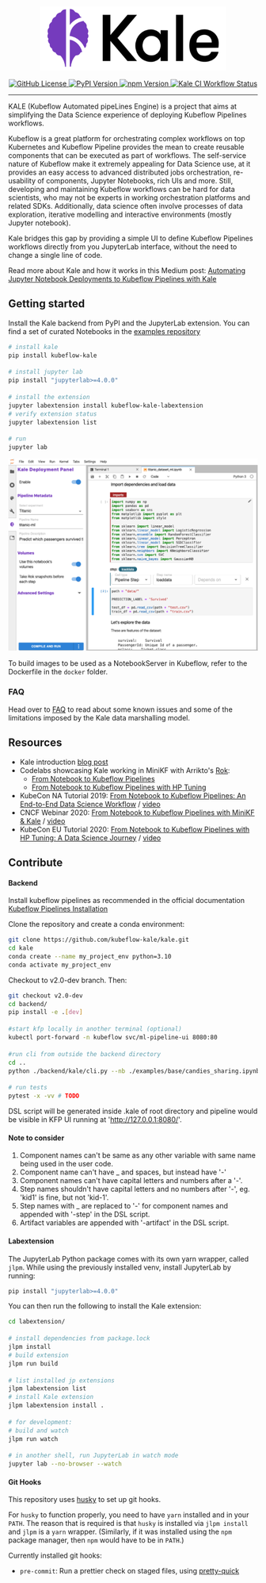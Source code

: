 <p align="center">
<img alt="Kale Logo" src="https://raw.githubusercontent.com/kubeflow-kale/kale/master/docs/imgs/kale_logo.png" height="130">
</p>
<p align="center">
<a href="#">
  <img alt="GitHub License" src="https://badgen.net/github/license/kubeflow-kale/kale">
</a>
<a target="_blank" href="https://pypi.org/project/kubeflow-kale/">
    <img alt="PyPI Version" src="https://badgen.net/pypi/v/kubeflow-kale">
</a>
<a target="_blank" href="https://www.npmjs.com/package/kubeflow-kale-labextension">
  <img alt="npm Version" src="https://badgen.net/npm/v/kubeflow-kale-labextension">
</a>
<a target="_blank" href="https://github.com/kubeflow-kale/kale/actions">
  <img alt="Kale CI Workflow Status" src="https://github.com/kubeflow-kale/kale/workflows/CI/badge.svg">
</a>
</p>

---

KALE (Kubeflow Automated pipeLines Engine) is a project that aims at simplifying
the Data Science experience of deploying Kubeflow Pipelines workflows.

Kubeflow is a great platform for orchestrating complex workflows on top
Kubernetes and Kubeflow Pipeline provides the mean to create reusable components
that can be executed as part of workflows. The self-service nature of Kubeflow
make it extremely appealing for Data Science use, at it provides an easy access
to advanced distributed jobs orchestration, re-usability of components, Jupyter
Notebooks, rich UIs and more. Still, developing and maintaining Kubeflow
workflows can be hard for data scientists, who may not be experts in working
orchestration platforms and related SDKs. Additionally, data science often
involve processes of data exploration, iterative modelling and interactive
environments (mostly Jupyter notebook).

Kale bridges this gap by providing a simple UI to define Kubeflow Pipelines
workflows directly from you JupyterLab interface, without the need to change a
single line of code.

Read more about Kale and how it works in this Medium post:
[Automating Jupyter Notebook Deployments to Kubeflow Pipelines with Kale](https://medium.com/kubeflow/automating-jupyter-notebook-deployments-to-kubeflow-pipelines-with-kale-a4ede38bea1f)

## Getting started

Install the Kale backend from PyPI and the JupyterLab extension. You can find a
set of curated Notebooks in the
[examples repository](https://github.com/kubeflow-kale/examples)

```bash
# install kale
pip install kubeflow-kale

# install jupyter lab
pip install "jupyterlab>=4.0.0"

# install the extension
jupyter labextension install kubeflow-kale-labextension
# verify extension status
jupyter labextension list

# run
jupyter lab
```

<img alt="Kale JupyterLab Extension" src="https://raw.githubusercontent.com/kubeflow-kale/kale/master/docs/imgs/labextension.png"/>

To build images to be used as a NotebookServer in Kubeflow, refer to the
Dockerfile in the `docker` folder.

### FAQ

Head over to [FAQ](FAQ.md) to read about some known issues and some of the
limitations imposed by the Kale data marshalling model.

## Resources

- Kale introduction [blog post](https://medium.com/kubeflow/automating-jupyter-notebook-deployments-to-kubeflow-pipelines-with-kale-a4ede38bea1f)
- Codelabs showcasing Kale working in MiniKF with Arrikto's [Rok](https://www.arrikto.com/):
  - [From Notebook to Kubeflow Pipelines](https://codelabs.developers.google.com/codelabs/cloud-kubeflow-minikf-kale/#0)
  - [From Notebook to Kubeflow Pipelines with HP Tuning](https://arrik.to/demowfhp)
- KubeCon NA Tutorial 2019: [From Notebook to Kubeflow Pipelines: An End-to-End Data Science Workflow](https://kccncna19.sched.com/event/Uaeq/tutorial-from-notebook-to-kubeflow-pipelines-an-end-to-end-data-science-workflow-michelle-casbon-google-stefano-fioravanzo-fondazione-bruno-kessler-ilias-katsakioris-arrikto?iframe=no&w=100%&sidebar=yes&bg=no)
  / [video](http://youtube.com/watch?v=C9rJzTzVzvQ)
- CNCF Webinar 2020: [From Notebook to Kubeflow Pipelines with MiniKF & Kale](https://www.cncf.io/webinars/from-notebook-to-kubeflow-pipelines-with-minikf-kale/)
  / [video](https://www.youtube.com/watch?v=1fX9ZFWkvvs)
- KubeCon EU Tutorial 2020: [From Notebook to Kubeflow Pipelines with HP Tuning: A Data Science Journey](https://kccnceu20.sched.com/event/ZerG/tutorial-from-notebook-to-kubeflow-pipelines-with-hp-tuning-a-data-science-journey-stefano-fioravanzo-ilias-katsakioris-arrikto)
  / [video](https://www.youtube.com/watch?v=QK0NxhyADpM)

## Contribute

#### Backend

Install kubeflow pipelines as recommended in the official documentation [Kubeflow Pipelines Installation](https://www.kubeflow.org/docs/components/pipelines/operator-guides/installation/)

Clone the repository and create a conda environment:
```bash
git clone https://github.com/kubeflow-kale/kale.git
cd kale
conda create --name my_project_env python=3.10
conda activate my_project_env
```
Checkout to v2.0-dev branch. Then:

```bash
git checkout v2.0-dev
cd backend/
pip install -e .[dev]

#start kfp locally in another terminal (optional)
kubectl port-forward -n kubeflow svc/ml-pipeline-ui 8080:80

#run cli from outside the backend directory
cd ..
python ./backend/kale/cli.py --nb ./examples/base/candies_sharing.ipynb --kfp_host http://127.0.0.1:8080/ --run_pipeline

# run tests
pytest -x -vv # TODO
```
DSL script will be generated inside .kale of root directory and pipeline would be visible in KFP UI running at 'http://127.0.0.1:8080/'.

#### Note to consider
1. Component names can't be same as any other variable with same name being used in the user code.
2. Component name can't have _ and spaces, but instead have '-'
3. Component names can't have capital letters and numbers after a '-'.
4. Step names shouldn't have capital letters and no numbers after '-', eg. 'kid1' is fine, but not 'kid-1'.
5. Step names with _ are replaced to '-' for component names and appended with '-step' in the DSL script.
6. Artifact variables are appended with '-artifact' in the DSL script.


#### Labextension

The JupyterLab Python package comes with its own yarn wrapper, called `jlpm`.
While using the previously installed venv, install JupyterLab by running:

```bash
pip install "jupyterlab>=4.0.0"
```

You can then run the following to install the Kale extension:

```bash
cd labextension/

# install dependencies from package.lock
jlpm install
# build extension
jlpm run build

# list installed jp extensions
jlpm labextension list
# install Kale extension
jlpm labextension install .

# for development:
# build and watch
jlpm run watch

# in another shell, run JupyterLab in watch mode
jupyter lab --no-browser --watch
```

#### Git Hooks

This repository uses
[husky](https://github.com/typicode/husky)
to set up git hooks.

For `husky` to function properly, you need to have `yarn` installed and in your
`PATH`. The reason that is required is that `husky` is installed via
`jlpm install` and `jlpm` is a `yarn` wrapper. (Similarly, if it was installed
using the `npm` package manager, then `npm` would have to be in `PATH`.)

Currently installed git hooks:

- `pre-commit`: Run a prettier check on staged files, using
  [pretty-quick](https://github.com/azz/pretty-quick)
